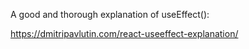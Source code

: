 A good and thorough explanation of useEffect(): 

https://dmitripavlutin.com/react-useeffect-explanation/